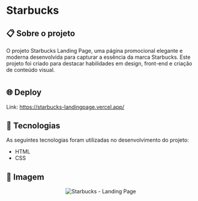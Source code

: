# Starbucks

## 📋 Sobre o projeto

O projeto Starbucks Landing Page, uma página promocional elegante e moderna desenvolvida para capturar a essência da marca Starbucks. Este projeto foi criado para destacar habilidades em design, front-end e criação de conteúdo visual.


#

## 🌐 Deploy

Link: https://starbucks-landingpage.vercel.app/

## 🚀 Tecnologias

As seguintes tecnologias foram utilizadas no desenvolvimento do projeto:

- HTML
- CSS

## 🚀 Imagem
<div align="center">
    <img src="./assets/images/starbucks-lp.png" alt="Starbucks - Landing Page" /> 
</div
